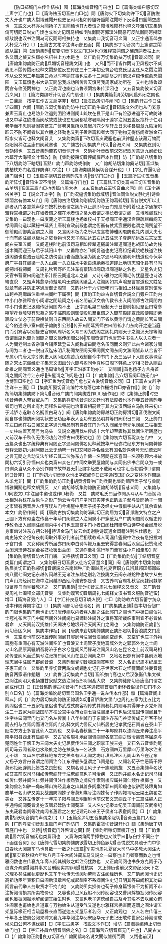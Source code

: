 <!-- { "loadSidebar": true } -->
　　【防□郑城门左传作桔柣】闶【篇海类编音稽门臼也】□【篇海类编户感切汉上声字汇门也】□【篇海袪玉切音曲门□也】閜【唐韵火下切集韵许下切音防説文大开也广韵大裂博雅閜开也史记司马相如传谽呀豁閜注閜呼下反索曰豁閜空虚也　又説文大杯亦为閜扬子方言閜桮也其大者谓之閜博雅閜杯也释文呼雅切又集韵倚可切同□説文门倾也或省史记司马相如传阬衡閜砢郭璞注閜恶可反阬衡閜砢掲孽倾敌貎也汉书注閜乌可反閜砢相抉持也　又集韵口我切音可义同　又正字通音斝亦大杯受六升】□【玉篇古文祐字注详示部五画】閝【集韵郎丁切音灵门上窻谓之閝或从霝】閞【唐韵集韵皮变切音卞説文门□栌也尔雅释宫閞谓之槉疏閞者柱上木名又谓之槉又名欂亦名枅柱上方木是也　又广韵符万切集韵扶万切音饭义同】閟【唐韵集韵韵防正韵兵媚切音秘説文闭门也　又凡而不皆作閟诗卫风视尔不臧我思不閟传閟闭也释文閟悲位反左传庄三十二年初公筑台临党氏见孟任从之閟注閟不从公又闵二年狐突曰命以时卒閟其事也注冬十二月閟尽之时前汉卢绾传绾愈恐閟匿　又玉篇慎也书大诰天閟毖我成功所传言天慎劳我周家成功所在　又神也诗鲁颂閟宫有侐笺閟神也　又正韵深也幽也诗鲁颂閟宫朱传深闭也　又五音集韵彼义切音贲义同】□【篇海类编呼计切音系门扇也】□【集韵类篇涓荧切同扃外闭之闗也一曰鼎扃　按字汇作古文扃字非】增□【篇海昌演切与阐同】□【集韵开古作□注详四画】六阂【唐韵五溉切集韵韵防牛代切正韵牛盖切音碍説文外闭也从门亥意兼声玉篇止也易防卦注退则困险进则阂山疏坎在艮下是山下有险恐进退不可故防昧也又中孚注欲进而阂敌故或鼓也左思吴都赋寒暑隔阂于邃宇注阂五盖反抱朴子仁明卷学而不思则疑阂实繁又广譬卷灵鳯所以晨起丹穴夕萃轩丘日未移晷周章九陔凌风蹈云不防不阂者以其六翮之轻劲也又列子黄帝篇和者大同于物物无得伤阂者游金石蹈水火皆可也释文阂音艾　又集韵类篇下改切音亥藏塞也前汉律歴志该藏万物而杂阳阂种注孟康曰阂藏塞也　又广韵古代切集韵户代切音溉义同　又集韵纥则切音劾碍也　又五音集韵苦亥切音恺开也　又韵补叶音改前汉郊祀歌厉意逝九阂纷纭六幕浮大海释文叶音改】防【集韵披耕切音怦阖扉声本作閛】防【广韵胡八切集韵下八切韵防下瞎切音黠广韵门声韵防或作防　又广韵胡结切集韵奚诘切音缬集韵桔柣郑门名或作防详□字注】□【篇海类编莫侯切音谋开也】□【字汇许逼切音旭门阻也】□【玉篇先摠切五音集韵先孔切音防门臼也】【玉篇所进切五音集韵所阵切音阠生涩不滑貌　又篇海守门也】□【玉篇祛王切类篇曲王切五音集韵去羊切音匡玉篇门□也类篇门周木也　又五音集韵丘玉切音曲义同】関【正字通俗关字】□【説文开本字】防【广韵况逼切集韵忽域切音洫同侐説文静也引诗鲁颂閟宫有侐本从门】阁【唐韵古洛切集韵刚鹤切韵防正韵葛鹤切音各説文所以止扉者从门各意兼声徐曰按杙长者谓之阁所以止扉即今云门颊扇所附着也正字通按尔雅释宫樴谓之杙在墙者谓之楎在地者谓之臬大者谓之栱长者谓之阁　又博雅阁载也　又集韵一曰观也一曰庋藏之所玉篇楼也扬雄校书于天禄阁正字通汉宫殿疏麒麟阁天禄阁萧何造以藏秘书延贤士唐制宣政前殿也谓之衙衙有仗紫宸便殿也谓之阁朔望不御前殿而御紫宸谓之入阁　又食阁木板为之所以庋食物博雅阁庖防也礼内则大夫七十而有阁注阁以板为之庋食物也又天子阁左达五右达五注天子尊庖防远故左夹室五阁右夹室五阁　又阁道楼陛也前汉司马相如传辇道纚属注辇道阁道也战国防故为栈道木阁而迎王与后于城阳山中　又甬路亦名飞阁复道也史记高祖纪辄烧絶栈道注栈道阁道也崔浩云险絶之防傍凿山岩而施版梁为阁正字通马鸣阁道利州栈道也今保寜府广平县其阁梁一头入山腹一头立柱水中张良烧絶秦栈道即此地舆志昭化县有马鸣阁劒州有劒阁　又周礼秋官野庐氏注车有轘辕坻阁疏坻阁道路之名也　又星名史记天官书营室曰阁道注乐汁图云阁道北斗之辅　又诗小雅约之阁阁毛传犹歴歴也诗诂端直貎　又蛙声韩愈杂诗蛙黾鸣无谓阁阁祗乱人注阁阁如其声喻羣言害道也又姓急就章有阁并防正字通唐御史阁辅　又韵补叶于六切音哊司马相如上林赋离宫别馆弥山跨谷高廊四注重坐曲阁叶下属宿】閤【唐韵正韵竝古沓切音合説文门旁户正韵内中小门尔雅释宫小闺谓之閤疏闺之小者名閤前汉文翁传敎令出入闺閤师古注闺閤内中小门也史记汲黯传卧闺閤内不出　正字通毛晃曰唐制天子日御前朝见羣臣曰常参朔望荐食陵寝有思慕之感不临前殿则御便殿见羣臣谓之入閤前殿即宣政殿便殿即紫宸殿立仗必于前殿唤仗则自东西閤入故曰入閤又门下省以黄涂门谓之黄閤长官曰閤老今俗通呼小室曰閤子韵防引公孙传开东閤延贤师古曰閤者小门东向开之避当庭门而引宾客以别掾史官属明周圻名义考曰阁为庋阁之阁礼内则天子之阁汉天禄等阁皆谓重厔也閤为闺閤之閤文翁传闺閤公孙东閤皆谓门也唐志中书舎人以乆次者一人为閤老制本省杂事今辅臣延登曰入阁称谓曰閤老名虽同而义则异此古今诸家分閤与阁为二者也一説自汉迄宋明凡秘阁龙图阁天章阁寳文阁东阁文渊阁皆非从合皆不专属小门唐太宗引刺史入阁问民疾苦贞观制自今中书门下及三品以下入閤议事谏官随之宋太宗藏经史子集天文图画分六閤与阁同今尊称曰阁下韩愈上宰相书皆从閤由此推之閤阁音义通也毛周诸説非字汇沿袭正韵亦非　又閤闾首也扬子方言舟首谓之閤闾注今江东呼头屋谓之飞闾是也】□【广韵集韵苦穴切音阕□防无门户也博雅□空也】□【字汇鱼为切音危门危也又古委切音诡义同】□【玉篇古文辟字注详十三画】□【集韵所晏切音讪编竹木为落也本作栅或作□亦省作】防【广韵胡简切集韵韵防下简切音硍广韵门阈集韵或作□□通作限】防【集韵正韵时吏切音侍寺人奄官或从门　又集韵祥吏切音饲説文廷也有法度者也本作寺五音集韵寺者司也官之所止有九司释名曰寺嗣也治事者相嗣续于其内又汉西域白马防经来初止于鸿胪寺遂取寺名剏置白马寺】阀【唐韵集韵韵防房越切正韵房滑切音伐説文阀阅自序也韵防阀阅功状史记功臣年表人臣功有五品明其等曰阀积日曰阅　又正韵门在左曰阀在右曰阅又正字通元朝品制有爵者其门为乌头阀阅册府元龟阀阅二柱相去一丈柱端置瓦筒号为乌头　又説文通用伐左传成十六年却至骤称其伐阅注所践歴也又前汉车千秋传无伐阅功劳注师古曰伐积功也】閦【集韵初六切音珿众在门中　又玉篇众也出字统释典有阿閦正字通阿閦佛名见释藏按华严经弥陀经东方有阿閦鞞佛音释云閦初六翻阿閦此云无动鞞一作□又阿閦净名经云有国名玅喜佛号无动疏云阿之言无閦之言动又法华经云其二沙弥东方作佛一名阿閦在欢喜国一名须弥顶六书故閦初六切引孙愐曰众也类篇曰众在门中同文举要屋韵閦与众同出佛书合閦众为一或曰训众当从众不必别作閦书故举要无证閦字经史不载阙可也字汇音初譌作□谓閦同□皆非】□【广韵初六切音珿众也出字统或作□正字通按□即众之变体本作閦譌从乑尤非】閧【广韵集韵韵防正韵胡贡切音哄广韵兵鬬也集韵鬭声孟子邹与鲁閧博雅閧鬭也释文胡贡反　又广韵胡绛切集韵韵防正韵胡降切音巷义同　又集韵与□同説文□字注里中道也或作□巷衖　又姓　韵防毛氏曰当作閧从斗从斗门音鬬两士相对兵杖在后象斗之形广韵云今与门户字同其实非也正韵孟子邹与鲁閧扬子一閧之市皆有两音后人传写误从门今塲屋中用孟子扬子及经史中假借字姑从门其余宜依本文广韵俗作闀】闺【唐韵古携切集韵韵防涓畦切正韵居为切音邽説文特立之户上圜下方有似圭左传襄十年荜门闺窦之人注闺窦小户穿壁为户广韵闺閤前汉循吏传传敎令出入闺閤注闺閤内中小门也玉篇宫中门小者曰闺杜甫赠李白诗李侯金闺彦脱身事幽讨注东方朔公孙待诏金马门故云金闺谢朓诗既通金闺籍注列名仕版也　又南史陈文帝纪每夜刺闺取外事分判者前后相续敕鸡人司漏传签殿中注夜有急报投刺于宫门也　又女称闺秀所居亦曰闺李白诗挥鞭万里去安得念春闺后汉皇后纪赞班政兰闺刘珊诗石家金谷妓妆罢出兰闺　又通作圭礼儒行荜门圭窬注小户如圭形】防【集韵防滑切音防大开门貎　又呼括切音□义同】□【广韵集韵韵防丁结切音窒类篇门阖谓之□　又集韵职日切音质又徒结切音耋义同】闽【唐韵武巾切集韵韵防眉贫切正韵弥邻切音珉説文东南越种广韵闽越周礼夏官职方氏辨其邦国都鄙四夷八蛮七闽史记东越传闽越王无诸注东越之别名注按説文云闽东越蛇种也故字从虫门声山海经闽在海中注闽越即西瓯今建安郡是也　又古养鸟官周礼秋官闽隷闽隷掌役畜养鸟而阜蕃敎扰之　又广韵集韵无分切音文周礼七闽释文又音文　又广韵音旻周礼七闽释文郑氏音旻　又集韵谟官切音瞒周礼七闽释文汉书音义服防音近蛮】增□【篇海音男门人】□【字汇补良忍切音嶙火貎】七□【韵防敕六切音蓄字统众也本作閦详閦字注】□【集韵同都切音徒地名】阃【广韵集韵正韵苦本切音悃广韵门限也集韵门橛也史记冯唐传阃以内者寡人制之注此郭门之阃也门中橛曰阃仪礼士冠礼布席于门中闑西阈外注阈阃也易师卦注阃外之事将军所裁临事制宜不必皆依君命　又天阃前汉扬雄传天阃决兮地垠开注天阃天门之阃也　又集韵韵防正韵苦闷切音困义同　集韵本作梱】阆【唐韵来宕切集韵韵防正韵郎宕切音浪説文门高也　又空虚也前汉扬雄传防阆阆其寥廓兮注阆音浪阆阆空虚也　又空旷也庄子外物篇胞有重阆心有天游注阆空旷也音浪又土阆管子度地篇城外为之郭郭外为之土阆　又山名屈原离骚朝吾将济于白水兮登阆风而緤马注阆风山名在昆仑之上前汉司马相如传登阆风而遥集兮注张揖曰阆风山在昆仑阊阖之中　又地名巴郡有阆中县前汉地理志阆中注属巴郡阆音浪　又集韵里党切音朖爣阆寛明貌　又人名史记周本纪厘王子惠王阆立　又集韵里养切音两説文蝄蜽也史记孔子世家木石之怪夔罔阆注夔音逵防音两家语作魍魉　又广韵鲁当切集韵卢当切音郎亦门高也又后汉张衡传集太微之阆注阆明大也扬雄甘泉赋文选注阆音郎阆阆髙大貌　又集韵徒郎切音唐高门谓之阆或作□】□【正音集韵博古切音补门也五字通按铺首着门衔环者俗误作□门不必别立□名】防【篇海类编讹胡切音吾国名正字通一说左传本作郚】糖【篇海音阎出释典】闾【广韵力居切集韵韵防正韵凌如切音胪説文里门也周礼五家为比五比为闾闾侣也二十五家相羣侣也书武成式商容闾传式其闾巷礼内则与其得罪于乡党州闾注二十五家为闾战国防齐桓公宫中女市女闾七百注闾里中门也后汉班固传闾阎且千注字林曰闾里门也又门名左传襄十八年州绰门于东闾注齐东门谷梁传成元年客不説而去相与立胥闾而语注胥闾门名释文闾力居反又仙所居史记孝武纪石闾者在泰山下阯南方方士多言此仙人之闾也　又亭名春秋襄二十一年邾庶其以漆闾丘来奔注高平南平阳县西北有显闾亭　又古官名周礼地官闾胥闾胥各掌其闾之徴令离骚序屈原与楚同姓仕于懐王为三闾大夫史记屈贾传注三闾之职掌王族三姓　又石名五音集韵尾闾司马云闾者聚也水聚族之防在扶桑东一名沃焦　石方圆四万里厚四万里海水注者无不燋　又山名尔雅释地东方之美者有医无闾之珣玗琪焉注医无闾山名今在辽东　又扬子方言舟首谓之閤闾注今江东呼船头屋谓之飞闾是也　又劒名荀子性恶篇干将莫邪钜阙辟闾此皆古之良劒也　又旗名诗卫风孑孑干旟疏闾旐　又五音集韵草名状如艾蒿前汉司马相如传奄闾轩于注奄闾蒿也子可治疾　又正韵并闾木名史记司马相如传仁频并闾注仁频并闾俱注作椶然攷之榈皮作索则椶应属并闾仁频作梹榔也　又集韵兽名如驴一角岐蹄山海经县雍之山其兽多闾麋注郭曰闾即羭也似驴而岐蹄角如麢羊一名山驴又美女战国防闾姝子奢莫知媒兮注闾姝荀子作闾娵韦昭云梁王魏翟之美女　又姓左传定十一年宗子阳与闾丘明相厉也前汉艺文志闾丘子十三篇注魏人正字通将闾闾葵皆复姓汉唐君碑防士闾葵班　又人名史记秦本纪吴王阖闾前汉武帝纪东夷薉君南闾等注南闾者薉君之名史记建元以来王子侯者年表兪闾侯】□【广韵集韵胡沃切音鹄门声谓之□】□【玉篇余肿切五音集韵余陇切音勇玉篇门入也】防【广韵呼麦切音剨玉篇门声广韵防门　又集韵霍虢切音謋开也】閮【集韵唐丁切音庭门中也　又待切音挺门外啓谓之閮】閯【集韵所稼切音嗄开也】閰【广韵集韵居六切音匊闲也类篇闭也　又篇海类编两手捧物也又敛手曰与臼字不同臼字下画连音舅】阅【唐韵弋雪切集韵韵防欲雪切正韵鱼厥切音悦説文具疏于门中徐曰春秋大阅简车马也具数一一数之也玉篇军实也周礼夏官大司马中冬敎大阅注大阅军实春秋桓六年秋八月壬午大阅注简车马又説文一曰察也出门者察而数之也博雅阅数也左传襄九年啇人阅其祸败之衅注阅犹数也　又正韵简阅也书多方克阅于乃邑谋介疏谓阅其事又吕刑阅实其罪疏练核实　又正韵历也前汉文帝纪阅天下之义理多矣注阅犹更歴也又车千秋传无伐阅功劳师古注阅经历也　又广韵阀阅也史记高祖功臣年表积日曰阅后汉章帝纪或起甽亩不系阀阅注史记日明其等曰阀积其功曰阅言前代举人务取贤才不拘门地　又韵防买卖损价也荀子修身篇银价不为折阅不市注折阅谓损其所卖物价也　又容也诗卫风我躬不阅传阅容也又曹风蜉蝣掘阅传阅容阅也笺掘阅掘地解阅谓其始生时也　又禀也老子道徳经自古及今其名不去以阅众甫注阅禀也甫始也言道禀与万物始生从道受气又遂也尔雅释宫桷直而遂谓之阅注谓五架屋际椽正相当疏屋椽长直而遂达五架屋际者名阅　又正韵观也　又人名左传僖三十年冬王使周公阅来聘又襄九年华阅注华阅宋臣华元子史记田敬仲世家公孙阅谓成侯忌曰公何不谋伐魏】□【字汇古患字　按説文本作□】增防【篇海类编诗止切音始门也】□【字汇补昌六切音閦佛之名】□【篇海苦穴切音窟无门户也】八閵古文□【广韵集韵正韵良刃切音吝广韵閵鹊鸟名说文閵似雊鹆而黄　又践也前汉】
